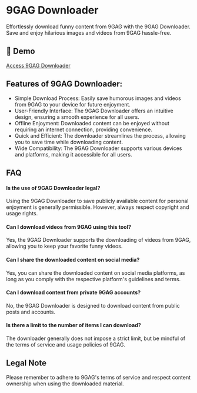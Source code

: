 # 9GAG Downloader

Effortlessly download funny content from 9GAG with the 9GAG Downloader. Save and enjoy hilarious images and videos from 9GAG hassle-free.

## 🔗 Demo

[Access 9GAG Downloader](https://imgpanda.com/9gag-video-downloader/)

## Features of 9GAG Downloader:

- Simple Download Process: Easily save humorous images and videos from 9GAG to your device for future enjoyment.
- User-Friendly Interface: The 9GAG Downloader offers an intuitive design, ensuring a smooth experience for all users.
- Offline Enjoyment: Downloaded content can be enjoyed without requiring an internet connection, providing convenience.
- Quick and Efficient: The downloader streamlines the process, allowing you to save time while downloading content.
- Wide Compatibility: The 9GAG Downloader supports various devices and platforms, making it accessible for all users.

## FAQ

#### Is the use of 9GAG Downloader legal?

Using the 9GAG Downloader to save publicly available content for personal enjoyment is generally permissible. However, always respect copyright and usage rights.

#### Can I download videos from 9GAG using this tool?

Yes, the 9GAG Downloader supports the downloading of videos from 9GAG, allowing you to keep your favorite funny videos.

#### Can I share the downloaded content on social media?

Yes, you can share the downloaded content on social media platforms, as long as you comply with the respective platform's guidelines and terms.

#### Can I download content from private 9GAG accounts?

No, the 9GAG Downloader is designed to download content from public posts and accounts.

#### Is there a limit to the number of items I can download?

The downloader generally does not impose a strict limit, but be mindful of the terms of service and usage policies of 9GAG.

## Legal Note

Please remember to adhere to 9GAG's terms of service and respect content ownership when using the downloaded material.
